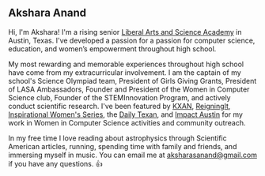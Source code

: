 ## Akshara Anand

Hi, I'm Akshara! I'm a rising senior [Liberal Arts and Science Academy](http://lasahighschool.org) in Austin, Texas. I've developed a passion for  a passion for computer science, education, and women’s empowerment throughout high school. 

My most rewarding and memorable experiences throughout high school have come from my extracurricular involvement. I am the captain of my school's Science Olympiad team, President of Girls Giving Grants, President of LASA Ambassadors, Founder and President of the Women in Computer Science club, Founder of the STEMInnovation Program, and actively conduct scientific research. I've been featured by [KXAN](http://kxan.com/2017/03/28/austin-high-schooler-working-to-change-computer-science-field/), [ReigningIt](https://medium.com/@ReigningIt/women-who-reign-akshara-anand-95b1fb9b6a9c), [Inspirational Women's Series](https://inspirationalwomenseries.org/2017/01/20/inspirational-woman-interview-akshara-anand/), the [Daily Texan](https://www.dailytexanonline.com/2017/04/23/austin-high-schooler-seeks-to-get-more-women-involved-in-stem), and [Impact Austin](http://impactaustin.org/blog/post/girls-giving-grants-site-visits-finalize-2017-grantee) for my work in Women in Computer Science activities and community outreach. 

In my free time I love reading about astrophysics through Scientific American articles, running, spending time with family and friends, and immersing myself in music. You can email me at aksharasanand@gmail.com if you have any questions. :+1:
